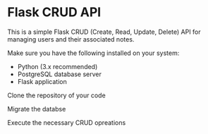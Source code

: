 # Flask CRUD API

This is a simple Flask CRUD (Create, Read, Update, Delete) API for managing users and their associated notes.

Make sure you have the following installed on your system:

- Python (3.x recommended)
- PostgreSQL database server
- Flask application

Clone the repository of your code

Migrate the databse

Execute the necessary CRUD opreations


